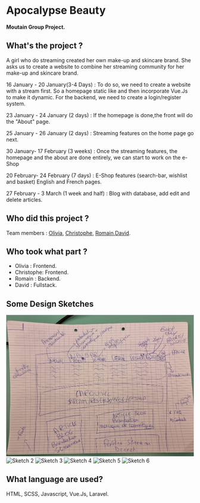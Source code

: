 # Apocalypse Beauty

**Moutain Group Project.**

<!-- Link of the finished project : [here](https://becodeorg.github.io/hamilton-7-escapium-DaDaQue-1/). -->

## **What's the project ?**

A girl who do streaming created her own make-up and skincare brand. She asks us to create a website to combine her streaming community for her make-up and skincare brand.

16 January - 20 January(3-4 Days) :
To do so, we need to create a website with a stream first. So a homepage static like and then incorporate Vue.Js to make it dynamic. For the backend, we need to create a login/register system.

23 January - 24 January (2 days) :
If the homepage is done,the front will do the "About" page.

25 January - 26 January (2 days) :
Streaming features on the home page go next.

30 January- 17 February (3 weeks) :
Once the streaming features, the homepage and the about are done entirely, we can start to work on the e-Shop

20 February- 24 February (7 days) :
E-Shop features (search-bar, wishlist and basket)
English and French pages.

27 February - 3 March (1 week and half) :
Blog with database, add edit and delete articles.

## **Who did this project ?**

Team members : [Olivia](https://github.com/OliviaDemaret), [Christophe](https://github.com/Crimsm), [Romain](https://github.com/Zaddes),[David](https://github.com/DAbranka).

## **Who took what part ?**

- Olivia : Frontend.
- Christophe: Frontend.
- Romain : Backend.
- David : Fullstack.

## **Some Design Sketches**

![Sketch 1](./assets/img/20230112_102252.jpg "Sketch 1")
![Sketch 2](./assets/img/20230112_102309.png "Sketch 2")
![Sketch 3](./assets/img/20230112_102323.png "Sketch 3")
![Sketch 4](./assets/img/20230112_102331.png "Sketch 4")
![Sketch 5](./assets/img/20230112_102342.png "Sketch 5")
![Sketch 6](./assets/img/20230112_102348.png "Sketch 6")

## **What language are used?**

HTML, SCSS, Javascript, Vue.Js, Laravel.

<!-- ## **What the easiest part ?**

- David : The Footer.
- Quentin : The navbar was pretty difficult to achieve.
- Danaé : the HTML and SCSS of each page, and the organization of all the SCSS folders. -->

<!-- ## **What the hardest part ?**

- David : Integrate the Google map and also the area icon on it.
- Quentin : Make the html of each pages.
- Danaé : the Javascript's animations. -->
